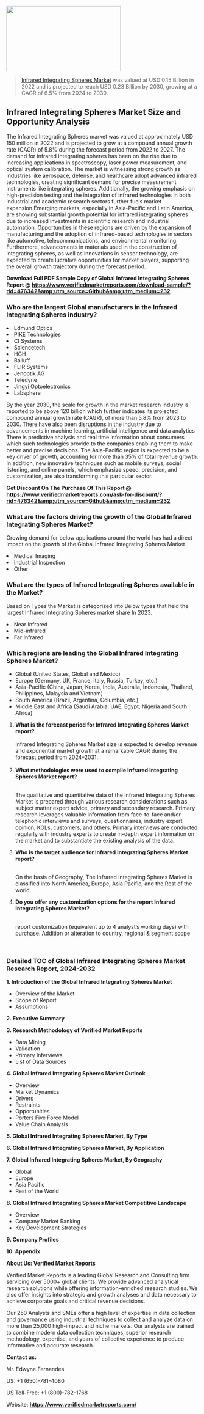 <img src="https://ffe5etoiles.com/wp-content/uploads/2024/12/MST1-300x171.png" alt="" width="300" height="171" class="alignnone size-medium wp-image-20088" /><blockquote><p><p><a href="https://www.verifiedmarketreports.com/download-sample/?rid=476342&utm_source=Github&utm_medium=232" target="_blank">Infrared Integrating Spheres Market</a> was valued at USD 0.15 Billion in 2022 and is projected to reach USD 0.23 Billion by 2030, growing at a CAGR of 6.5% from 2024 to 2030.</p></blockquote><p><h2>Infrared Integrating Spheres Market Size and Opportunity Analysis</h2>The Infrared Integrating Spheres market was valued at approximately USD 150 million in 2022 and is projected to grow at a compound annual growth rate (CAGR) of 5.8% during the forecast period from 2022 to 2027. The demand for infrared integrating spheres has been on the rise due to increasing applications in spectroscopy, laser power measurement, and optical system calibration. The market is witnessing strong growth as industries like aerospace, defense, and healthcare adopt advanced infrared technologies, creating significant demand for precise measurement instruments like integrating spheres. Additionally, the growing emphasis on high-precision testing and the integration of infrared technologies in both industrial and academic research sectors further fuels market expansion.Emerging markets, especially in Asia-Pacific and Latin America, are showing substantial growth potential for infrared integrating spheres due to increased investments in scientific research and industrial automation. Opportunities in these regions are driven by the expansion of manufacturing and the adoption of infrared-based technologies in sectors like automotive, telecommunications, and environmental monitoring. Furthermore, advancements in materials used in the construction of integrating spheres, as well as innovations in sensor technology, are expected to create lucrative opportunities for market players, supporting the overall growth trajectory during the forecast period.</p><p class=""><strong>Download Full PDF Sample Copy of Global Infrared Integrating Spheres Report @ <a href="https://www.verifiedmarketreports.com/download-sample/?rid=476342&amp;utm_source=Github&amp;utm_medium=232" target="_blank">https://www.verifiedmarketreports.com/download-sample/?rid=476342&amp;utm_source=Github&amp;utm_medium=232</a></strong></p><h3 id="" class="">Who are the largest Global manufacturers in the Infrared Integrating Spheres industry?</h3><p><li>Edmund Optics</li><li> PIKE Technologies</li><li> CI Systems</li><li> Sciencetech</li><li> HGH</li><li> Balluff</li><li> FLIR Systems</li><li> Jenoptik AG</li><li> Teledyne</li><li> Jingyi Optoelectronics</li><li> Labsphere</li></p><div class=""><div class="" dir="" data-message-author-role="" data-message-id="" data-message-model-slug=""><div class=""><div class=""><div class=""><div class="" dir="" data-message-author-role="" data-message-id="" data-message-model-slug=""><div class=""><div class=""><p>By the year 2030, the scale for growth in the market research industry is reported to be above 120 billion which further indicates its projected compound annual growth rate (CAGR), of more than 5.8% from 2023 to 2030. There have also been disruptions in the industry due to advancements in machine learning, artificial intelligence and data analytics There is predictive analysis and real time information about consumers which such technologies provide to the companies enabling them to make better and precise decisions. The Asia-Pacific region is expected to be a key driver of growth, accounting for more than 35% of total revenue growth. In addition, new innovative techniques such as mobile surveys, social listening, and online panels, which emphasize speed, precision, and customization, are also transforming this particular sector.</p><p><strong>Get Discount On The Purchase Of This Report @&nbsp; <a href="https://www.verifiedmarketreports.com/ask-for-discount/?rid=476342&amp;utm_source=Github&amp;utm_medium=232" target="_blank">https://www.verifiedmarketreports.com/ask-for-discount/?rid=476342&amp;utm_source=Github&amp;utm_medium=232</a></strong></p></div></div></div></div></div></div></div></div><h3 id="" class="">What are the factors driving the growth of the Global Infrared Integrating Spheres Market?</h3><p id="" class="">Growing demand for below applications around the world has had a direct impact on the growth of the Global Infrared Integrating Spheres Market</p><p id="" class=""><li>Medical Imaging</li><li> Industrial Inspection</li><li> Other</li></p><h3 id="" class="">What are the types of Infrared Integrating Spheres available in the Market?</h3><p id="" class="">Based on Types the Market is categorized into Below types that held the largest Infrared Integrating Spheres market share In 2023.</p><p id="" class=""><li>Near Infrared</li><li> Mid-infrared</li><li> Far Infrared</li></p><h3 id="" class="">Which regions are leading the Global Infrared Integrating Spheres Market?</h3><ul><li>Global (United States, Global and Mexico)</li><li>Europe (Germany, UK, France, Italy, Russia, Turkey, etc.)</li><li>Asia-Pacific (China, Japan, Korea, India, Australia, Indonesia, Thailand, Philippines, Malaysia and Vietnam)</li><li>South America (Brazil, Argentina, Columbia, etc.)</li><li>Middle East and Africa (Saudi Arabia, UAE, Egypt, Nigeria and South Africa)</li></ul><p><ol><li><strong>What is the forecast period for Infrared Integrating Spheres Market report?<br /></strong><br /><span data-sheets-root="1" data-sheets-value="{&quot;1&quot;:2,&quot;2&quot;:&quot;XXXX size is expected to develop revenue and exponential market growth at a remarkable CAGR during the forecast period from 2024&ndash;2030.&quot;}" data-sheets-userformat="{&quot;2&quot;:12674,&quot;4&quot;:{&quot;1&quot;:2,&quot;2&quot;:16776960},&quot;10&quot;:2,&quot;11&quot;:0,&quot;15&quot;:&quot;Arial&quot;,&quot;16&quot;:12}">Infrared Integrating Spheres Market size is expected to develop revenue and exponential market growth at a remarkable CAGR during the forecast period from 2024&ndash;2031.</span><br /><br /></li><li><strong>What methodologies were used to compile Infrared Integrating Spheres Market report?<br /><br /></strong><p>The qualitative and quantitative data of the&nbsp;Infrared Integrating Spheres Market is prepared through various research considerations such as subject matter expert advice, primary and secondary research. Primary research leverages valuable information from face-to-face and/or telephonic interviews and surveys, questionnaires, industry expert opinion, KOLs, customers, and others. Primary interviews are conducted regularly with industry experts to create in-depth expert information on the market and to substantiate the existing analysis of the data.&nbsp;</p></li><li><strong>Who is the target audience for Infrared Integrating Spheres Market report?<br /><br /></strong><p>On the basis of Geography, The&nbsp;Infrared Integrating Spheres Market is classified into North America, Europe, Asia Pacific, and the Rest of the world.</p></li><li><strong>Do you offer any customization options for the report Infrared Integrating Spheres Market?<br /><br /></strong><p>report customization (equivalent up to 4 analyst&rsquo;s working days) with purchase. Addition or alteration to country, regional &amp; segment scope</p><p>&nbsp;</p></li></ol></p><h3 id="" class="">Detailed TOC of Global Infrared Integrating Spheres Market Research Report, 2024-2032</h3><p id="" class=""><strong>1. Introduction of the Global Infrared Integrating Spheres Market</strong></p><ul><li>Overview of the Market</li><li>Scope of Report</li><li>Assumptions</li></ul><p id="" class=""><strong>2. Executive Summary</strong></p><p id="" class=""><strong>3. Research Methodology of&nbsp;Verified Market Reports</strong></p><ul><li>Data Mining</li><li>Validation</li><li>Primary Interviews</li><li>List of Data Sources</li></ul><p id="" class=""><strong>4. Global Infrared Integrating Spheres Market Outlook</strong></p><ul><li>Overview</li><li>Market Dynamics</li><li>Drivers</li><li>Restraints</li><li>Opportunities</li><li>Porters Five Force Model</li><li>Value Chain Analysis</li></ul><p id="" class=""><strong>5. Global Infrared Integrating Spheres Market, By&nbsp;Type</strong></p><p id="" class=""><strong>6. Global Infrared Integrating Spheres Market, By Application</strong></p><p id="" class=""><strong>7. Global Infrared Integrating Spheres Market, By Geography</strong></p><ul><li>Global</li><li>Europe</li><li>Asia Pacific</li><li>Rest of the World</li></ul><p id="" class=""><strong>8. Global Infrared Integrating Spheres Market Competitive Landscape</strong></p><ul><li>Overview</li><li>Company Market Ranking</li><li>Key Development Strategies</li></ul><p id="" class=""><strong>9. Company Profiles</strong></p><p id="" class=""><strong>10. Appendix</strong></p><p id="" class=""><strong>About Us: Verified Market Reports</strong></p><p id="" class="">Verified Market Reports is a leading Global Research and Consulting firm servicing over 5000+ global clients. We provide advanced analytical research solutions while offering information-enriched research studies. We also offer insights into strategic and growth analyses and data necessary to achieve corporate goals and critical revenue decisions.</p><p id="" class="">Our 250 Analysts and SMEs offer a high level of expertise in data collection and governance using industrial techniques to collect and analyze data on more than 25,000 high-impact and niche markets. Our analysts are trained to combine modern data collection techniques, superior research methodology, expertise, and years of collective experience to produce informative and accurate research.</p><p id="" class=""><strong>Contact us:</strong></p><p id="" class="">Mr. Edwyne Fernandes</p><p id="" class="">US: +1 (650)-781-4080</p><p id="" class="">US Toll-Free: +1 (800)-782-1768</p><p id="" class="">Website: <a target="" data-test-app-aware-link=""><strong>https://www.verifiedmarketreports.com/</strong></a></p>
